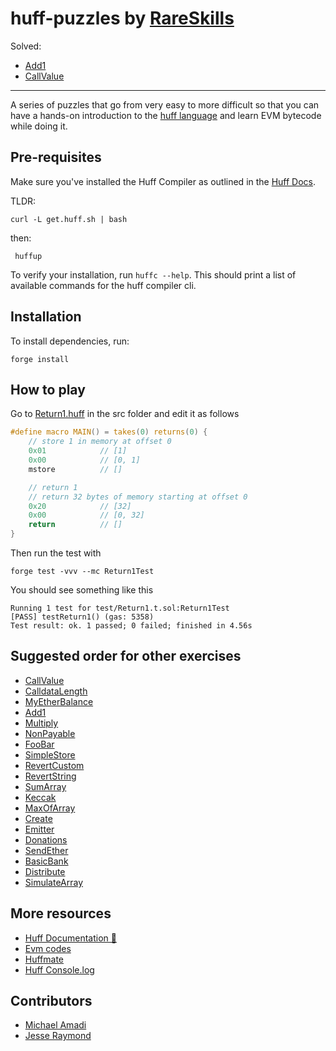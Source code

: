 # huff-puzzles by [RareSkills](https://www.rareskills.io)

Solved:

- [Add1](src/Add1.huff)
- [CallValue](src/CallValue.huff)

---

A series of puzzles that go from very easy to more difficult so that you can have a hands-on introduction to the [huff language](https://huff.sh) and learn EVM bytecode while doing it.

## Pre-requisites

Make sure you've installed the Huff Compiler as outlined in the [Huff Docs](https://docs.huff.sh/get-started/installing/#installing-huff).

TLDR:

    curl -L get.huff.sh | bash

then:

     huffup

To verify your installation, run `huffc --help`. This should print a list of available commands for the huff compiler cli.

## Installation

To install dependencies, run:

    forge install

## How to play

Go to [Return1.huff](https://github.com/rareskills/huff-puzzles/blob/main/src/Return1.huff) in the src folder and edit it as follows

```c
#define macro MAIN() = takes(0) returns(0) {
    // store 1 in memory at offset 0
    0x01            // [1]
    0x00            // [0, 1]
    mstore          // []

    // return 1
    // return 32 bytes of memory starting at offset 0
    0x20            // [32]
    0x00            // [0, 32]
    return          // []
}
```

Then run the test with

    forge test -vvv --mc Return1Test

You should see something like this

    Running 1 test for test/Return1.t.sol:Return1Test
    [PASS] testReturn1() (gas: 5358)
    Test result: ok. 1 passed; 0 failed; finished in 4.56s

## Suggested order for other exercises

- [CallValue](https://github.com/rareskills/huff-puzzles/blob/main/src/CallValue.huff)
- [CalldataLength](https://github.com/rareskills/huff-puzzles/blob/main/src/CalldataLength.huff)
- [MyEtherBalance](https://github.com/rareskills/huff-puzzles/blob/main/src/MyEtherBalance.huff)
- [Add1](https://github.com/rareskills/huff-puzzles/blob/main/src/Add1.huff)
- [Multiply](https://github.com/rareskills/huff-puzzles/blob/main/src/Multiply.huff)
- [NonPayable](https://github.com/rareskills/huff-puzzles/blob/main/src/NonPayable.huff)
- [FooBar](https://github.com/rareskills/huff-puzzles/blob/main/src/FooBar.huff)
- [SimpleStore](https://github.com/rareskills/huff-puzzles/blob/main/src/SimpleStore.huff)
- [RevertCustom](https://github.com/rareskills/huff-puzzles/blob/main/src/RevertCustom.huff)
- [RevertString](https://github.com/rareskills/huff-puzzles/blob/main/src/RevertString.huff)
- [SumArray](https://github.com/rareskills/huff-puzzles/blob/main/src/SumArray.huff)
- [Keccak](https://github.com/rareskills/huff-puzzles/blob/main/src/Keccak.huff)
- [MaxOfArray](https://github.com/rareskills/huff-puzzles/blob/main/src/MaxOfArray.huff)
- [Create](https://github.com/rareskills/huff-puzzles/blob/main/src/Create.huff)
- [Emitter](https://github.com/rareskills/huff-puzzles/blob/main/src/Emitter.huff)
- [Donations](https://github.com/rareskills/huff-puzzles/blob/main/src/Donations.huff)
- [SendEther](https://github.com/rareskills/huff-puzzles/blob/main/src/SendEther.huff)
- [BasicBank](https://github.com/rareskills/huff-puzzles/blob/main/src/BasicBank.huff)
- [Distribute](https://github.com/rareskills/huff-puzzles/blob/main/src/Distributor.huff)
- [SimulateArray](https://github.com/rareskills/huff-puzzles/blob/main/src/SimulateArray.huff)

## More resources

- [Huff Documentation 🐴](https://docs.huff.sh/)
- [Evm codes](https://evm.codes)
- [Huffmate](https://github.com/huff-language/huffmate)
- [Huff Console.log](https://github.com/AmadiMichael/Huff-Console)

## Contributors

- [Michael Amadi](https://github.com/AmadiMichael)
- [Jesse Raymond](https://github.com/jesserc)
